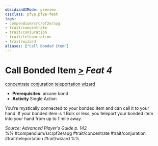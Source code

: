 ```yaml
---
obsidianUIMode: preview
cssclass: pf2e,pf2e-feat
tags:
- compendium/src/pf2e/apg
- trait/concentrate
- trait/conjuration
- trait/teleportation
- trait/wizard
aliases: ["Call Bonded Item"]
---
```

# Call Bonded Item  [>](chapter-9-playing-the-game.md#Actions "Single Action") *Feat 4*  
[concentrate](concentrate.md "Concentrate Action & Ability Trait")  [conjuration](conjuration.md "Conjuration School Trait")  [teleportation](teleportation.md "Teleportation Effect Trait")  [wizard](Reference/Rules/Traits/wizard.md "Wizard Class Trait")  

- **Prerequisites**: arcane bond
- **Activity** Single Action

You're mystically connected to your bonded item and can call it to your hand. If your bonded item is 1 Bulk or less, you teleport your bonded item into your hand from up to 1 mile away.

*Source: Advanced Player's Guide p. 142*  
%% #compendium/src/pf2e/apg #trait/concentrate #trait/conjuration #trait/teleportation #trait/wizard %%